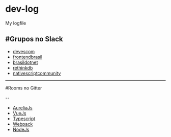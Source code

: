 # dev-log
My logfile

#Grupos no Slack
---

* [devescom](devescom.slack.com/)
* [frontendbrasil](frontendbrasil.com.slack/)
* [brasildotnet](brasildotnet.slack.com/)
* [rethinkdb](rethinkdb.slack.com/)
* [nativescriptcommunity](nativescriptcommunity.slack.com/)

---

#Rooms no Gitter

--
* [AureliaJs](https://gitter.im/aurelia/Discuss/)
* [VueJs](https://gitter.im/vuejs/vue/)
* [Typescript](https://gitter.im/Microsoft/TypeScript/)
* [Webpack](https://gitter.im/webpack/webpack/)
* [NodeJs](https://gitter.im/nodejs/node/)
